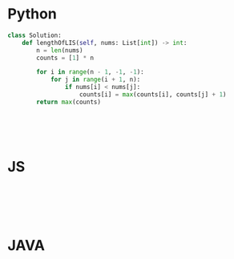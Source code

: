 # Python

```python
class Solution:
    def lengthOfLIS(self, nums: List[int]) -> int:
        n = len(nums)
        counts = [1] * n

        for i in range(n - 1, -1, -1):
            for j in range(i + 1, n):
                if nums[i] < nums[j]:
                    counts[i] = max(counts[i], counts[j] + 1)
        return max(counts)
```

<br />
<br />
<br />

# JS
```js

```

<br />
<br />
<br />

# JAVA
```java

```